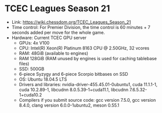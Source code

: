 # TCEC Leagues Season 21
- Link: https://wiki.chessdom.org/TCEC_Leagues_Season_21
- Time control: For Premier Division, the time control is 60 minutes + 7 seconds added per move for the whole game. 
- Hardware: Current TCEC GPU server
   + GPUs: 4x V100
   + CPU: Intel(R) Xeon(R) Platinum 8163 CPU @ 2.50GHz, 32 vcores
   + RAM: 48GiB (available to engines)
   + RAM 128GiB (RAM unused by engines is used for caching tablebase files)
   + SSD: 500GB
   + 6-piece Syzygy and 6-piece Scorpio bitbases on SSD
   + OS: Ubuntu 18.04.5 LTS
   + Drivers and libraries: nvidia-driver-455.45.01-0ubuntu1, cuda 11.1.1-1, cuda 10.2.89-1, libcudnn 8.0.5.39-1+cuda11.1, libcudnn 7.6.5.32-1+cuda10.2
   + Compilers if you submit source code: gcc version 7.5.0, gcc version 8.4.0, clang version 6.0.0-1ubuntu2, meson 0.55.1